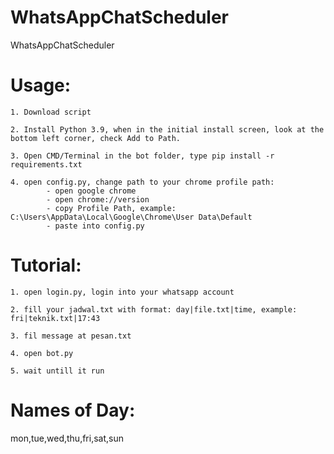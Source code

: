 # WhatsAppChatScheduler
WhatsAppChatScheduler


# Usage:

    1. Download script

    2. Install Python 3.9, when in the initial install screen, look at the bottom left corner, check Add to Path.
 
    3. Open CMD/Terminal in the bot folder, type pip install -r requirements.txt
    
    4. open config.py, change path to your chrome profile path:
            - open google chrome
            - open chrome://version
            - copy Profile Path, example: C:\Users\AppData\Local\Google\Chrome\User Data\Default
            - paste into config.py
   
    
# Tutorial:

    1. open login.py, login into your whatsapp account
    
    2. fill your jadwal.txt with format: day|file.txt|time, example: fri|teknik.txt|17:43
    
    3. fil message at pesan.txt
    
    4. open bot.py
    
    5. wait untill it run
    

# Names of Day:

  mon,tue,wed,thu,fri,sat,sun
 
 
